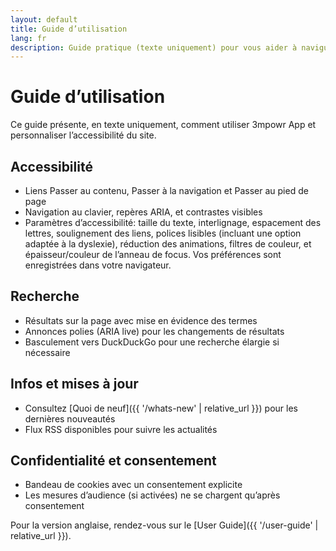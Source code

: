 ```yaml
---
layout: default
title: Guide d’utilisation
lang: fr
description: Guide pratique (texte uniquement) pour vous aider à naviguer dans les fonctionnalités et l’accessibilité de 3mpowr App.
---
```


# Guide d’utilisation

Ce guide présente, en texte uniquement, comment utiliser 3mpowr App et personnaliser l’accessibilité du site.

## Accessibilité
- Liens Passer au contenu, Passer à la navigation et Passer au pied de page
- Navigation au clavier, repères ARIA, et contrastes visibles
- Paramètres d’accessibilité: taille du texte, interlignage, espacement des lettres, soulignement des liens, polices lisibles (incluant une option adaptée à la dyslexie), réduction des animations, filtres de couleur, et épaisseur/couleur de l’anneau de focus. Vos préférences sont enregistrées dans votre navigateur.

## Recherche
- Résultats sur la page avec mise en évidence des termes
- Annonces polies (ARIA live) pour les changements de résultats
- Basculement vers DuckDuckGo pour une recherche élargie si nécessaire

## Infos et mises à jour
- Consultez [Quoi de neuf]({{ '/whats-new' | relative_url }}) pour les dernières nouveautés
- Flux RSS disponibles pour suivre les actualités

## Confidentialité et consentement
- Bandeau de cookies avec un consentement explicite
- Les mesures d’audience (si activées) ne se chargent qu’après consentement

Pour la version anglaise, rendez-vous sur le [User Guide]({{ '/user-guide' | relative_url }}).
